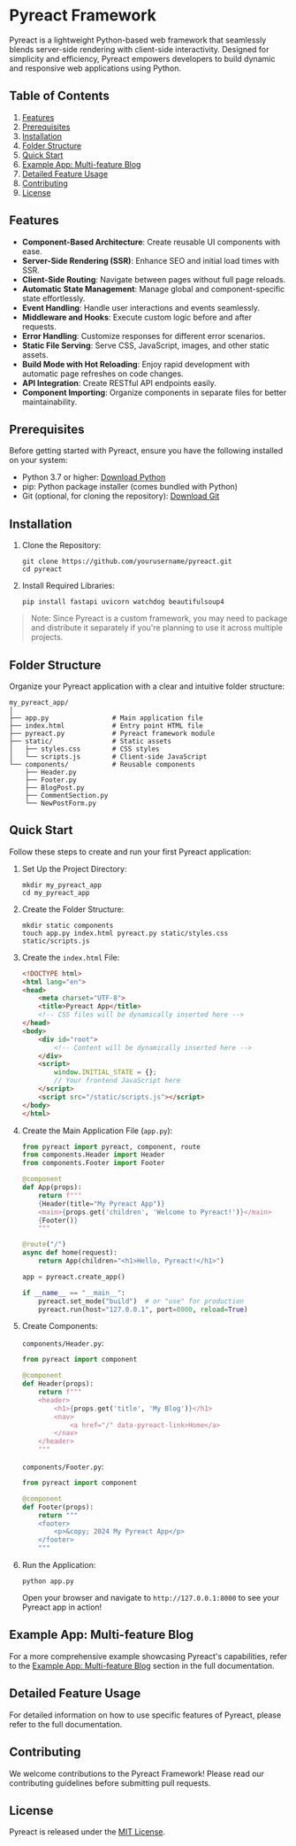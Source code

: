 # Pyreact Framework

Pyreact is a lightweight Python-based web framework that seamlessly blends server-side rendering with client-side interactivity. Designed for simplicity and efficiency, Pyreact empowers developers to build dynamic and responsive web applications using Python.

## Table of Contents

1. [Features](#features)
2. [Prerequisites](#prerequisites)
3. [Installation](#installation)
4. [Folder Structure](#folder-structure)
5. [Quick Start](#quick-start)
6. [Example App: Multi-feature Blog](#example-app-multi-feature-blog)
7. [Detailed Feature Usage](#detailed-feature-usage)
8. [Contributing](#contributing)
9. [License](#license)

## Features

- **Component-Based Architecture**: Create reusable UI components with ease.
- **Server-Side Rendering (SSR)**: Enhance SEO and initial load times with SSR.
- **Client-Side Routing**: Navigate between pages without full page reloads.
- **Automatic State Management**: Manage global and component-specific state effortlessly.
- **Event Handling**: Handle user interactions and events seamlessly.
- **Middleware and Hooks**: Execute custom logic before and after requests.
- **Error Handling**: Customize responses for different error scenarios.
- **Static File Serving**: Serve CSS, JavaScript, images, and other static assets.
- **Build Mode with Hot Reloading**: Enjoy rapid development with automatic page refreshes on code changes.
- **API Integration**: Create RESTful API endpoints easily.
- **Component Importing**: Organize components in separate files for better maintainability.

## Prerequisites

Before getting started with Pyreact, ensure you have the following installed on your system:

- Python 3.7 or higher: [Download Python](https://www.python.org/downloads/)
- pip: Python package installer (comes bundled with Python)
- Git (optional, for cloning the repository): [Download Git](https://git-scm.com/downloads)

## Installation

1. Clone the Repository:
   ```
   git clone https://github.com/yourusername/pyreact.git
   cd pyreact
   ```

2. Install Required Libraries:
   ```
   pip install fastapi uvicorn watchdog beautifulsoup4
   ```

> Note: Since Pyreact is a custom framework, you may need to package and distribute it separately if you're planning to use it across multiple projects.

## Folder Structure

Organize your Pyreact application with a clear and intuitive folder structure:

```
my_pyreact_app/
│
├── app.py                # Main application file
├── index.html            # Entry point HTML file
├── pyreact.py            # Pyreact framework module
├── static/               # Static assets
│   ├── styles.css        # CSS styles
│   └── scripts.js        # Client-side JavaScript
└── components/           # Reusable components
    ├── Header.py
    ├── Footer.py
    ├── BlogPost.py
    ├── CommentSection.py
    └── NewPostForm.py
```

## Quick Start

Follow these steps to create and run your first Pyreact application:

1. Set Up the Project Directory:
   ```
   mkdir my_pyreact_app
   cd my_pyreact_app
   ```

2. Create the Folder Structure:
   ```
   mkdir static components
   touch app.py index.html pyreact.py static/styles.css static/scripts.js
   ```

3. Create the `index.html` File:
   ```html
   <!DOCTYPE html>
   <html lang="en">
   <head>
       <meta charset="UTF-8">
       <title>Pyreact App</title>
       <!-- CSS files will be dynamically inserted here -->
   </head>
   <body>
       <div id="root">
           <!-- Content will be dynamically inserted here -->
       </div>
       <script>
           window.INITIAL_STATE = {};
           // Your frontend JavaScript here
       </script>
       <script src="/static/scripts.js"></script>
   </body>
   </html>
   ```

4. Create the Main Application File (`app.py`):
   ```python
   from pyreact import pyreact, component, route
   from components.Header import Header
   from components.Footer import Footer

   @component
   def App(props):
       return f"""
       {Header(title="My Pyreact App")}
       <main>{props.get('children', 'Welcome to Pyreact!')}</main>
       {Footer()}
       """

   @route("/")
   async def home(request):
       return App(children="<h1>Hello, Pyreact!</h1>")

   app = pyreact.create_app()

   if __name__ == "__main__":
       pyreact.set_mode("build")  # or "use" for production
       pyreact.run(host="127.0.0.1", port=8000, reload=True)
   ```

5. Create Components:
   
   `components/Header.py`:
   ```python
   from pyreact import component

   @component
   def Header(props):
       return f"""
       <header>
           <h1>{props.get('title', 'My Blog')}</h1>
           <nav>
               <a href="/" data-pyreact-link>Home</a>
           </nav>
       </header>
       """
   ```

   `components/Footer.py`:
   ```python
   from pyreact import component

   @component
   def Footer(props):
       return """
       <footer>
           <p>&copy; 2024 My Pyreact App</p>
       </footer>
       """
   ```

6. Run the Application:
   ```
   python app.py
   ```

   Open your browser and navigate to `http://127.0.0.1:8000` to see your Pyreact app in action!

## Example App: Multi-feature Blog

For a more comprehensive example showcasing Pyreact's capabilities, refer to the [Example App: Multi-feature Blog](#example-app-multi-feature-blog) section in the full documentation.

## Detailed Feature Usage

For detailed information on how to use specific features of Pyreact, please refer to the full documentation.

## Contributing

We welcome contributions to the Pyreact Framework! Please read our contributing guidelines before submitting pull requests.

## License

Pyreact is released under the [MIT License](https://opensource.org/licenses/MIT).
